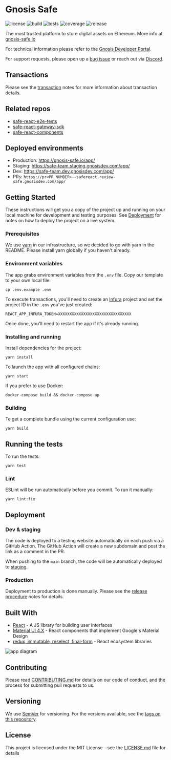 # Gnosis Safe

![license](https://img.shields.io/github/license/gnosis/safe-react)
![build](https://img.shields.io/github/workflow/status/gnosis/safe-react/Deploy%20to%20Mainnet%20network/main)
![tests](https://img.shields.io/github/workflow/status/gnosis/safe-react/Unit%20tests%20&%20coverage/main?label=tests)
![coverage](https://coveralls.io/repos/github/gnosis/safe-react/badge.svg?branch=main)
![release](https://img.shields.io/github/v/release/gnosis/safe-react)

The most trusted platform to store digital assets on Ethereum. More info at [gnosis-safe.io](https://gnosis-safe.io/)

For technical information please refer to the [Gnosis Developer Portal](https://docs.gnosis.io/safe/).

For support requests, please open up a [bug issue](https://github.com/gnosis/safe-react/issues/new?template=bug-report.md) or reach out via [Discord](https://chat.gnosis-safe.io).

## Transactions

Please see the [transaction](docs/transactions.md) notes for more information about transaction details.

## Related repos

- [safe-react-e2e-tests](https://github.com/gnosis/safe-react-e2e-tests)
- [safe-react-gateway-sdk](https://github.com/gnosis/safe-react-gateway-sdk)
- [safe-react-components](https://github.com/gnosis/safe-react-components)

## Deployed environments

- Production: https://gnosis-safe.io/app/
- Staging: https://safe-team.staging.gnosisdev.com/app/
- Dev: https://safe-team.dev.gnosisdev.com/app/
- PRs: `https://pr<PR_NUMBER>--safereact.review-safe.gnosisdev.com/app/`

## Getting Started

These instructions will get you a copy of the project up and running on your local machine for development and testing purposes. See [Deployment](#deployment) for notes on how to deploy the project on a live system.

### Prerequisites

We use [yarn](https://yarnpkg.com) in our infrastructure, so we decided to go with yarn in the README.
Please install yarn globally if you haven't already.

### Environment variables

The app grabs environment variables from the `.env` file. Copy our template to your own local file:

```
cp .env.example .env
```

To execute transactions, you'll need to create an [Infura](https://infura.io) project and set the project ID in the `.env` you've just created:

```
REACT_APP_INFURA_TOKEN=XXXXXXXXXXXXXXXXXXXXXXXXXXXXXXXX
```

Once done, you'll need to restart the app if it's already running.

### Installing and running

Install dependencies for the project:

```
yarn install
```

To launch the app with all configured chains:

```
yarn start
```

If you prefer to use Docker:

```
docker-compose build && docker-compose up
```

### Building

Te get a complete bundle using the current configuration use:

```
yarn build
```

## Running the tests

To run the tests:

```
yarn test
```

### Lint

ESLint will be run automatically before you commit. To run it manually:

```
yarn lint:fix
```

## Deployment

### Dev & staging

The code is deployed to a testing website automatically on each push via a GitHub Action.
The GitHub Action will create a new subdomain and post the link as a comment in the PR.

When pushing to the `main` branch, the code will be automatically deployed to [staging](https://safe-team.staging.gnosisdev.com/).

### Production

Deployment to production is done manually. Please see the [release procedure](docs/release-procedure.md) notes for details.

## Built With

- [React](https://reactjs.org/) - A JS library for building user interfaces
- [Material UI 4.X](https://material-ui.com/) - React components that implement Google's Material Design
- [redux, immutable, reselect, final-form](https://redux.js.org/) - React ecosystem libraries

![app diagram](https://user-images.githubusercontent.com/381895/129330828-c067425b-d20b-4f67-82c7-c0598deb453a.png)

## Contributing

Please read [CONTRIBUTING.md](https://gist.github.com/PurpleBooth/b24679402957c63ec426) for details on our code of conduct, and the process for submitting pull requests to us.

## Versioning

We use [SemVer](https://semver.org/) for versioning. For the versions available, see the [tags on this repository](https://github.com/gnosis/gnosis-team-safe/tags).

## License

This project is licensed under the MIT License - see the [LICENSE.md](LICENSE.md) file for details
